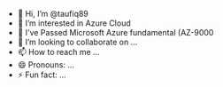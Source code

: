 - 👋 Hi, I’m @taufiq89
- 👀 I’m interested in Azure Cloud 
- 🌱 I've Passed Microsoft Azure fundamental (AZ-9000 
- 💞️ I’m looking to collaborate on ...
- 📫 How to reach me ...
- 😄 Pronouns: ...
- ⚡ Fun fact: ...

<!---
taufiq89/taufiq89 is a ✨ special ✨ repository because its `README.md` (this file) appears on your GitHub profile.
You can click the Preview link to take a look at your changes.
--->
